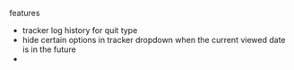 features

- tracker log history for quit type
- hide certain options in tracker dropdown when the current viewed date is in the future
-
